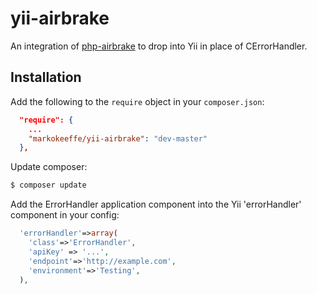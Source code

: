 yii-airbrake
============
An integration of <a href="https://github.com/dbtlr/php-airbrake" target="_blank">php-airbrake</a> to drop into Yii in place of CErrorHandler.

## Installation ##

Add the following to the `require` object in your `composer.json`:

```json
  "require": {
    ...
    "markokeeffe/yii-airbrake": "dev-master"
  },
```

Update composer:

```bash
$ composer update
```

Add the ErrorHandler application component into the Yii 'errorHandler' component in your config:

```php
  'errorHandler'=>array(
    'class'=>'ErrorHandler',
    'apiKey' => '...',
    'endpoint'=>'http://example.com',
    'environment'=>'Testing',
  ),
```
